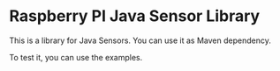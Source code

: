 # Raspberry PI Java Sensor Library

This is a library for Java Sensors. You can use it as Maven dependency.

To test it, you can use the examples.

